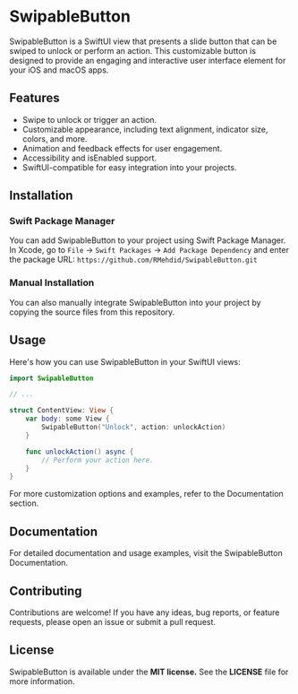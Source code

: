 # SwipableButton

SwipableButton is a SwiftUI view that presents a slide button that can be swiped to unlock or perform an action. This customizable button is designed to provide an engaging and interactive user interface element for your iOS and macOS apps.

## Features

- Swipe to unlock or trigger an action.
- Customizable appearance, including text alignment, indicator size, colors, and more.
- Animation and feedback effects for user engagement.
- Accessibility and isEnabled support.
- SwiftUI-compatible for easy integration into your projects.

## Installation

### Swift Package Manager

You can add SwipableButton to your project using Swift Package Manager. In Xcode, go to `File` -> `Swift Packages` -> `Add Package Dependency` and enter the package URL: ```https://github.com/RMehdid/SwipableButton.git```


### Manual Installation

You can also manually integrate SwipableButton into your project by copying the source files from this repository.

## Usage

Here's how you can use SwipableButton in your SwiftUI views:

```swift
import SwipableButton

// ...

struct ContentView: View {
    var body: some View {
        SwipableButton("Unlock", action: unlockAction)
    }

    func unlockAction() async {
        // Perform your action here.
    }
}
```

For more customization options and examples, refer to the Documentation section.

## Documentation

For detailed documentation and usage examples, visit the SwipableButton Documentation.

## Contributing

Contributions are welcome! If you have any ideas, bug reports, or feature requests, please open an issue or submit a pull request.

## License

SwipableButton is available under the **MIT license.** See the **LICENSE** file for more information.
